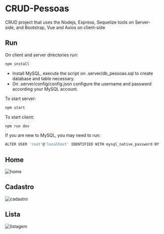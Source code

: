 # CRUD-Pessoas
CRUD project that uses the Nodejs, Express, Sequelize tools on Server-side, and Bootstrap, Vue and Axios on client-side

## Run
On client and server directories run:
```bash
npm install
```
- Install MySQL, execute the script on .server/db_pessoas.sql to create database and table necessary.
- On .server/config/config.json configure the username and password according your MySQL account.

To start server:
```bash
npm start
```
To start client:
```bash
npm run dev
```
If you are new to MySQL, you may need to run:
```bash
ALTER USER 'root'@'localhost' IDENTIFIED WITH mysql_native_password BY 'YOURPASSWORD';
```

## Home
![home](https://user-images.githubusercontent.com/25726264/56155114-86064d00-5f90-11e9-93ba-8924ecadb99b.png)

## Cadastro
![cadastro](https://user-images.githubusercontent.com/25726264/56155148-97e7f000-5f90-11e9-99ea-82c4000e39eb.png)

## Lista
![listagem](https://user-images.githubusercontent.com/25726264/56155162-a504df00-5f90-11e9-9238-ef9912491342.png)
